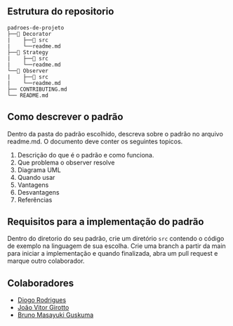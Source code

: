 ## Estrutura do repositorio

```
padroes-de-projeto
├──📂 Decorator
|    ├──📂 src
|    └──readme.md
├──📂 Strategy
|    ├──📂 src
|    └──readme.md
└──📂 Observer
|    ├──📂 src
|    └──readme.md
├── CONTRIBUTING.md
└── README.md
```

## Como descrever o padrão

Dentro da pasta do padrão escolhido, descreva sobre o padrão no arquivo readme.md. O documento deve conter os seguintes topicos.

1. Descrição do que é o padrão e como funciona.
2. Que problema o observer resolve
3. Diagrama UML
4. Quando usar
5. Vantagens
6. Desvantagens
7. Referências

## Requisitos para a implementação do padrão

Dentro do diretorio do seu padrão, crie um diretório `src` contendo o código de exemplo na linguagem de sua escolha. Crie uma branch a partir da main para iniciar a implementação e quando finalizada, abra um pull request e marque outro colaborador.

## Colaboradores
- [Diogo Rodrigues](https://github.com/DiogoRodriguees)
- [João Vitor Girotto](https://github.com/Joao-Girotto)
- [Bruno Masayuki Guskuma ](https://github.com/MasayukiBG)
